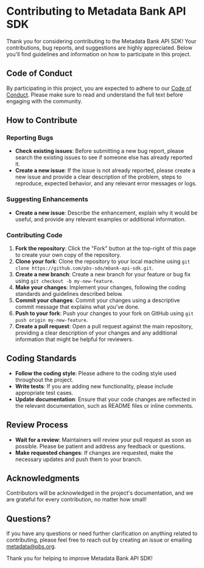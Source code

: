 # Contributing to Metadata Bank API SDK

Thank you for considering contributing to the Metadata Bank API SDK! Your contributions, bug reports, and suggestions are highly appreciated. Below you'll find guidelines and information on how to participate in this project.

## Code of Conduct

By participating in this project, you are expected to adhere to our [Code of Conduct](./CODE_OF_CONDUCT.md). Please make sure to read and understand the full text before engaging with the community.

## How to Contribute

### Reporting Bugs

- **Check existing issues**: Before submitting a new bug report, please search the existing issues to see if someone else has already reported it.
- **Create a new issue**: If the issue is not already reported, please create a new issue and provide a clear description of the problem, steps to reproduce, expected behavior, and any relevant error messages or logs.

### Suggesting Enhancements

- **Create a new issue**: Describe the enhancement, explain why it would be useful, and provide any relevant examples or additional information.

### Contributing Code

1. **Fork the repository**: Click the "Fork" button at the top-right of this page to create your own copy of the repository.
2. **Clone your fork**: Clone the repository to your local machine using `git clone https://github.com/pbs-sdo/mbank-api-sdk.git`.
3. **Create a new branch**: Create a new branch for your feature or bug fix using `git checkout -b my-new-feature`.
4. **Make your changes**: Implement your changes, following the coding standards and guidelines described below.
5. **Commit your changes**: Commit your changes using a descriptive commit message that explains what you've done.
6. **Push to your fork**: Push your changes to your fork on GitHub using `git push origin my-new-feature`.
7. **Create a pull request**: Open a pull request against the main repository, providing a clear description of your changes and any additional information that might be helpful for reviewers.

## Coding Standards

- **Follow the coding style**: Please adhere to the coding style used throughout the project.
- **Write tests**: If you are adding new functionality, please include appropriate test cases.
- **Update documentation**: Ensure that your code changes are reflected in the relevant documentation, such as README files or inline comments.

## Review Process

- **Wait for a review**: Maintainers will review your pull request as soon as possible. Please be patient and address any feedback or questions.
- **Make requested changes**: If changes are requested, make the necessary updates and push them to your branch.

## Acknowledgments

Contributors will be acknowledged in the project's documentation, and we are grateful for every contribution, no matter how small!

## Questions?

If you have any questions or need further clarification on anything related to contributing, please feel free to reach out by creating an issue or emailing [metadata@pbs.org](mailto:metadata@pbs.org).

Thank you for helping to improve Metadata Bank API SDK!
